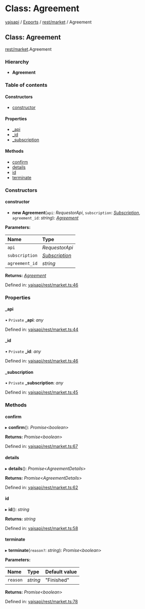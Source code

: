 # Class: Agreement

[yajsapi](../yajsapi.md) / [Exports](../modules/) / [rest/market](../modules/rest_market.md) / Agreement

## Class: Agreement

[rest/market](../modules/rest_market.md).Agreement

### Hierarchy

* **Agreement**

### Table of contents

#### Constructors

* [constructor](rest_market.agreement.md#constructor)

#### Properties

* [\_api](rest_market.agreement.md#_api)
* [\_id](rest_market.agreement.md#_id)
* [\_subscription](rest_market.agreement.md#_subscription)

#### Methods

* [confirm](rest_market.agreement.md#confirm)
* [details](rest_market.agreement.md#details)
* [id](rest_market.agreement.md#id)
* [terminate](rest_market.agreement.md#terminate)

### Constructors

#### constructor

+ **new Agreement**\(`api`: _RequestorApi_, `subscription`: [_Subscription_](rest_market.subscription.md), `agreement_id`: _string_\): [_Agreement_](rest_market.agreement.md)

**Parameters:**

| Name | Type |
| :--- | :--- |
| `api` | _RequestorApi_ |
| `subscription` | [_Subscription_](rest_market.subscription.md) |
| `agreement_id` | _string_ |

**Returns:** [_Agreement_](rest_market.agreement.md)

Defined in: [yajsapi/rest/market.ts:46](https://github.com/golemfactory/yajsapi/blob/289a25a/yajsapi/rest/market.ts#L46)

### Properties

#### \_api

• `Private` **\_api**: _any_

Defined in: [yajsapi/rest/market.ts:44](https://github.com/golemfactory/yajsapi/blob/289a25a/yajsapi/rest/market.ts#L44)

#### \_id

• `Private` **\_id**: _any_

Defined in: [yajsapi/rest/market.ts:46](https://github.com/golemfactory/yajsapi/blob/289a25a/yajsapi/rest/market.ts#L46)

#### \_subscription

• `Private` **\_subscription**: _any_

Defined in: [yajsapi/rest/market.ts:45](https://github.com/golemfactory/yajsapi/blob/289a25a/yajsapi/rest/market.ts#L45)

### Methods

#### confirm

▸ **confirm**\(\): _Promise_&lt;_boolean_&gt;

**Returns:** _Promise_&lt;_boolean_&gt;

Defined in: [yajsapi/rest/market.ts:67](https://github.com/golemfactory/yajsapi/blob/289a25a/yajsapi/rest/market.ts#L67)

#### details

▸ **details**\(\): _Promise_&lt;_AgreementDetails_&gt;

**Returns:** _Promise_&lt;_AgreementDetails_&gt;

Defined in: [yajsapi/rest/market.ts:62](https://github.com/golemfactory/yajsapi/blob/289a25a/yajsapi/rest/market.ts#L62)

#### id

▸ **id**\(\): _string_

**Returns:** _string_

Defined in: [yajsapi/rest/market.ts:58](https://github.com/golemfactory/yajsapi/blob/289a25a/yajsapi/rest/market.ts#L58)

#### terminate

▸ **terminate**\(`reason?`: _string_\): _Promise_&lt;_boolean_&gt;

**Parameters:**

| Name | Type | Default value |
| :--- | :--- | :--- |
| `reason` | _string_ | "Finished" |

**Returns:** _Promise_&lt;_boolean_&gt;

Defined in: [yajsapi/rest/market.ts:78](https://github.com/golemfactory/yajsapi/blob/289a25a/yajsapi/rest/market.ts#L78)

